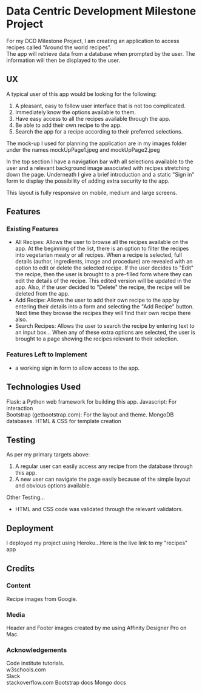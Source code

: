 # Data Centric Development Milestone Project
For my DCD Milestone Project, I am creating an application to access recipes called “Around the world recipes”.  
The app will retrieve data from a database when prompted by the user. The information will then be displayed to the user.

## UX
A typical user of this app would be looking for the following: 

1. A pleasant, easy to follow user interface that is not too complicated.  
2. Immediately know the options available to them.  
3. Have easy access to all the recipes available through the app.
4. Be able to add their own recipe to the app.  
5. Search the app for a recipe according to their preferred selections.

The mock-up I used for planning the application are in my images folder under the names mockUpPage1.jpeg and mockUpPage2.jpeg

In the top section I have a navigation bar with all selections available to the user and a relevant background image associated with recipes stretching down the page.  Underneath I give a brief introduction and a static "Sign in" form to display the possibility of adding extra security to the app. 

This layout is fully responsive on mobile, medium and large screens.


## Features
### Existing Features
- All Recipes: Allows the user to browse all the recipes available on the app. At the beginning of the list, there is an option to filter the recipes into vegetarian meaty or all recipes.  When a recipe is selected, full details (author, ingredients, image and procedure) are revealed with an option to edit or delete the selected recipe. If the user decides to "Edit" the recipe, then the user is brought to a pre-filled form where they can edit the details of the recipe. This edited version will be updated in the app. Also, if the user decided to "Delete" the recipe, the recipe will be deleted from the app.
- Add Recipe: Allows the user to add their own recipe to the app by entering their details into a form and selecting the "Add Recipe" button. Next time they browse the recipes they will find their own recipe there also.
- Search Recipes: Allows the user to search the recipe by entering text to an input box... When any of these extra options are selected, the user is brought to a page showing the recipes relevant to their selection.

### Features Left to Implement
- a working sign in form to allow access to the app.

## Technologies Used
Flask: a Python web framework for building this app.
Javascript: For interaction   
Bootstrap (getbootstrap.com): For the layout and theme.
MongoDB databases.
HTML & CSS for template creation

## Testing
As per my primary targets above:

1. A regular user can easily access any recipe from the database through this app.
2. A new user can navigate the page easily because of the simple layout and obvious options available.

Other Testing...

- HTML and CSS code was validated through the relevant validators.

## Deployment
I deployed my project using Heroku...Here is the live link to my "recipes" app 
## Credits
### Content
Recipe images from Google.

### Media
Header and Footer images created by me using Affinity Designer Pro on Mac.

### Acknowledgements
Code institute tutorials.  
w3schools.com  
Slack  
stackoverflow.com
Bootstrap docs
Mongo docs